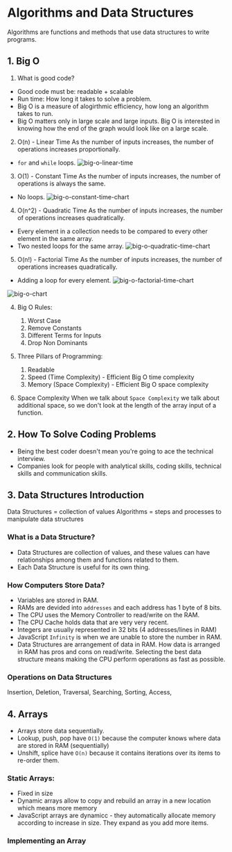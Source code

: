 # Algorithms and Data Structures
Algorithms are functions and methods that use data structures to write programs.
## 1. Big O
1. What is good code?
- Good code must be: readable + scalable
- Run time: How long it takes to solve a problem.
- Big O is a measure of alogirthmic efficiency, how long an algorithm takes to run.
- Big O matters only in large scale and large inputs. Big O is interested in knowing how the end of the graph would look like on a large scale.

2. O(n) - Linear Time
As the number of inputs increases, the number of operations increases proportionally.
- `for` and `while` loops.
![big-o-linear-time]()

3. O(1) - Constant Time
As the number of inputs increases, the number of operations is always the same.
- No loops.
![big-o-constant-time-chart]()

4. O(n^2) - Quadratic Time
As the number of inputs increases, the number of operations increases quadratically.
- Every element in a collection needs to be compared to every other element in the same array.
- Two nested loops for the same array.
![big-o-quadratic-time-chart]()

5. O(n!) - Factorial Time
As the number of inputs increases, the number of operations increases quadratically.
- Adding a loop for every element.
![big-o-factorial-time-chart]()

![big-o-chart]()

4. Big O Rules:
    1. Worst Case
    2. Remove Constants
    3. Different Terms for Inputs
    4. Drop Non Dominants

5. Three Pillars of Programming:
    1. Readable
    2. Speed (Time Complexity) - Efficient Big O time complexity
    2. Memory (Space Complexity) - Efficient Big O space complexity

6. Space Complexity
When we talk about `Space Complexity` we talk about additional space, so we don't look at the length of the array input of a function.


## 2. How To Solve Coding Problems
- Being the best coder doesn't mean you're going to ace the technical interview.
- Companies look for people with analytical skills, coding skills, technical skills and communication skills.

## 3. Data Structures Introduction
Data Structures = collection of values
Algorithms = steps and processes to manipulate data structures
### What is a Data Structure?
- Data Structures are collection of values, and these values can have relationships among them and functions related to them.
- Each Data Structure is useful for its own thing. 

### How Computers Store Data?
- Variables are stored in RAM.
- RAMs are devided into `addresses` and each address has 1 byte of 8 bits.
- The CPU uses the Memory Controller to read/write on the RAM.
- The CPU Cache holds data that are very very recent.
- Integers are usually represented in 32 bits (4 addresses/lines in RAM)
- JavaScript `Infinity` is when we are unable to store the number in RAM.
- Data Structures are arrangement of data in RAM. How data is arranged in RAM has pros and cons on read/write. Selecting the best data structure means making the CPU perform operations as fast as possible.

### Operations on Data Structures
Insertion, Deletion, Traversal, Searching, Sorting, Access,

## 4. Arrays
- Arrays store data sequentially.
- Lookup, push, pop have `O(1)` because the computer knows where data are stored in RAM (sequentially)
- Unshift, splice have `O(n)` because it contains iterations over its items to re-order them.

### Static Arrays:
- Fixed in size
- Dynamic arrays allow to copy and rebuild an array in a new location which means more memory
- JavaScript arrays are dynamicc - they automatically allocate memory according to increase in size. They expand as you add more items.

### Implementing an Array
